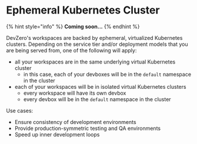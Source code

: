 # Ephemeral Kubernetes Cluster

{% hint style="info" %}
**Coming soon...**
{% endhint %}

DevZero's workspaces are backed by ephemeral, virtualized Kubernetes clusters. Depending on the service tier and/or deployment models that you are being served from, one of the following will apply:

* all your workspaces are in the same underlying virtual Kubernetes cluster
  * in this case, each of your devboxes will be in the `default` namespace in the cluster
* each of your workspaces will be in isolated virtual Kubernetes clusters
  * every workspace will have its own devbox
  * every devbox will be in the `default` namespace in the cluster

Use cases:

* Ensure consistency of development environments
* Provide production-symmetric testing and QA environments
* Speed up inner development loops
